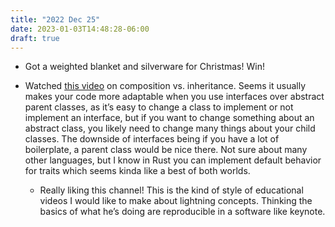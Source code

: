 ```yaml
---
title: "2022 Dec 25"
date: 2023-01-03T14:48:28-06:00
draft: true
---
```


- Got a weighted blanket and silverware for Christmas! Win!

- Watched [this video](https://www.youtube.com/watch?v=hxGOiiR9ZKg) on composition vs. inheritance. Seems it usually makes your code more adaptable when you use interfaces over abstract parent classes, as it’s easy to change a class to implement or not implement an interface, but if you want to change something about an abstract class, you likely need to change many things about your child classes. The downside of interfaces being if you have a lot of boilerplate, a parent class would be nice there. Not sure about many other languages, but I know in Rust you can implement default behavior for traits which seems kinda like a best of both worlds.
    - Really liking this channel! This is the kind of style of educational videos I would like to make about lightning concepts. Thinking the basics of what he’s doing are reproducible in a software like keynote.
